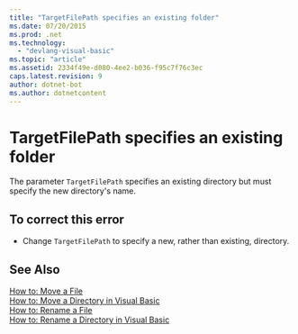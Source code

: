 ```yaml
---
title: "TargetFilePath specifies an existing folder"
ms.date: 07/20/2015
ms.prod: .net
ms.technology: 
  - "devlang-visual-basic"
ms.topic: "article"
ms.assetid: 2334f49e-d080-4ee2-b036-f95c7f76c3ec
caps.latest.revision: 9
author: dotnet-bot
ms.author: dotnetcontent
---
```

# TargetFilePath specifies an existing folder
The parameter `TargetFilePath` specifies an existing directory but must specify the new directory's name.  
  
## To correct this error  
  
-   Change `TargetFilePath` to specify a new, rather than existing, directory.  
  
## See Also  
 [How to: Move a File](../../visual-basic/developing-apps/programming/drives-directories-files/how-to-move-a-file.md)  
 [How to: Move a Directory in Visual Basic](http://msdn.microsoft.com/library/0f26d1ef-c0a0-4445-8eb0-9b7d0490411c)  
 [How to: Rename a File](../../visual-basic/developing-apps/programming/drives-directories-files/how-to-rename-a-file.md)  
 [How to: Rename a Directory in Visual Basic](http://msdn.microsoft.com/library/780c7afc-a03c-4b01-865a-510fe331b1cc)
